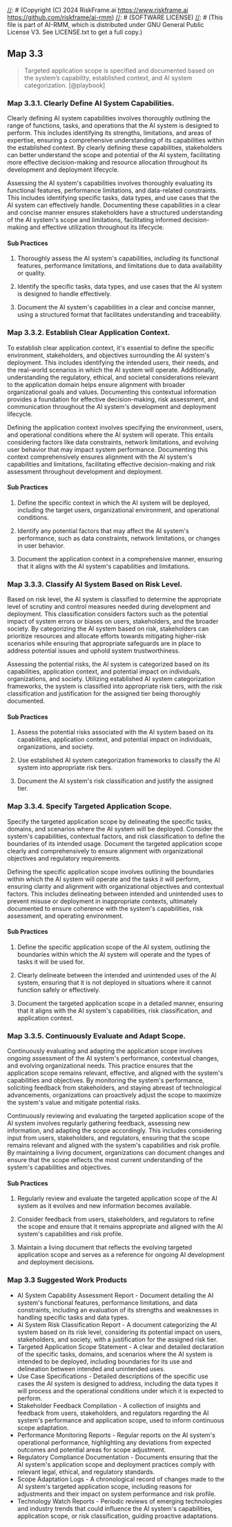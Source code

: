 [//]: # (COPYRIGHT)
[//]: # (RiskFrame.ai - AI Risk Management and Resilience Framework)
[//]: # (Copyright (C) 2024 RiskFrame.ai https://www.riskframe.ai https://github.com/riskframe/ai-rmm)
[//]: # (SOFTWARE LICENSE)
[//]: # (This file is part of AI-RMM, which is distributed under GNU General Public License V3. See LICENSE.txt to get a full copy.)
    
## Map 3.3
> Targeted application scope is specified and documented based on the system’s capability, established context, and AI system categorization. [@playbook]

### Map 3.3.1. Clearly Define AI System Capabilities.

Clearly defining AI system capabilities involves thoroughly outlining the range of functions, tasks, and operations that the AI system is designed to perform. This includes identifying its strengths, limitations, and areas of expertise, ensuring a comprehensive understanding of its capabilities within the established context. By clearly defining these capabilities, stakeholders can better understand the scope and potential of the AI system, facilitating more effective decision-making and resource allocation throughout its development and deployment lifecycle.

Assessing the AI system's capabilities involves thoroughly evaluating its functional features, performance limitations, and data-related constraints. This includes identifying specific tasks, data types, and use cases that the AI system can effectively handle. Documenting these capabilities in a clear and concise manner ensures stakeholders have a structured understanding of the AI system's scope and limitations, facilitating informed decision-making and effective utilization throughout its lifecycle.

#### Sub Practices

1. Thoroughly assess the AI system's capabilities, including its functional features, performance limitations, and limitations due to data availability or quality.

2. Identify the specific tasks, data types, and use cases that the AI system is designed to handle effectively.

3. Document the AI system's capabilities in a clear and concise manner, using a structured format that facilitates understanding and traceability.

### Map 3.3.2. Establish Clear Application Context.

To establish clear application context, it's essential to define the specific environment, stakeholders, and objectives surrounding the AI system's deployment. This includes identifying the intended users, their needs, and the real-world scenarios in which the AI system will operate. Additionally, understanding the regulatory, ethical, and societal considerations relevant to the application domain helps ensure alignment with broader organizational goals and values. Documenting this contextual information provides a foundation for effective decision-making, risk assessment, and communication throughout the AI system's development and deployment lifecycle.

Defining the application context involves specifying the environment, users, and operational conditions where the AI system will operate. This entails considering factors like data constraints, network limitations, and evolving user behavior that may impact system performance. Documenting this context comprehensively ensures alignment with the AI system's capabilities and limitations, facilitating effective decision-making and risk assessment throughout development and deployment.

#### Sub Practices

1. Define the specific context in which the AI system will be deployed, including the target users, organizational environment, and operational conditions.

2. Identify any potential factors that may affect the AI system's performance, such as data constraints, network limitations, or changes in user behavior.

3. Document the application context in a comprehensive manner, ensuring that it aligns with the AI system's capabilities and limitations.

### Map 3.3.3. Classify AI System Based on Risk Level.

Based on risk level, the AI system is classified to determine the appropriate level of scrutiny and control measures needed during development and deployment. This classification considers factors such as the potential impact of system errors or biases on users, stakeholders, and the broader society. By categorizing the AI system based on risk, stakeholders can prioritize resources and allocate efforts towards mitigating higher-risk scenarios while ensuring that appropriate safeguards are in place to address potential issues and uphold system trustworthiness.

Assessing the potential risks, the AI system is categorized based on its capabilities, application context, and potential impact on individuals, organizations, and society. Utilizing established AI system categorization frameworks, the system is classified into appropriate risk tiers, with the risk classification and justification for the assigned tier being thoroughly documented.

#### Sub Practices

1. Assess the potential risks associated with the AI system based on its capabilities, application context, and potential impact on individuals, organizations, and society.

2. Use established AI system categorization frameworks to classify the AI system into appropriate risk tiers.

3. Document the AI system's risk classification and justify the assigned tier.

### Map 3.3.4. Specify Targeted Application Scope.

Specify the targeted application scope by delineating the specific tasks, domains, and scenarios where the AI system will be deployed. Consider the system's capabilities, contextual factors, and risk classification to define the boundaries of its intended usage. Document the targeted application scope clearly and comprehensively to ensure alignment with organizational objectives and regulatory requirements.

Defining the specific application scope involves outlining the boundaries within which the AI system will operate and the tasks it will perform, ensuring clarity and alignment with organizational objectives and contextual factors. This includes delineating between intended and unintended uses to prevent misuse or deployment in inappropriate contexts, ultimately documented to ensure coherence with the system's capabilities, risk assessment, and operating environment.

#### Sub Practices

1. Define the specific application scope of the AI system, outlining the boundaries within which the AI system will operate and the types of tasks it will be used for.

2. Clearly delineate between the intended and unintended uses of the AI system, ensuring that it is not deployed in situations where it cannot function safely or effectively.

3. Document the targeted application scope in a detailed manner, ensuring that it aligns with the AI system's capabilities, risk classification, and application context.

### Map 3.3.5. Continuously Evaluate and Adapt Scope.

Continuously evaluating and adapting the application scope involves ongoing assessment of the AI system's performance, contextual changes, and evolving organizational needs. This practice ensures that the application scope remains relevant, effective, and aligned with the system's capabilities and objectives. By monitoring the system's performance, soliciting feedback from stakeholders, and staying abreast of technological advancements, organizations can proactively adjust the scope to maximize the system's value and mitigate potential risks.

Continuously reviewing and evaluating the targeted application scope of the AI system involves regularly gathering feedback, assessing new information, and adapting the scope accordingly. This includes considering input from users, stakeholders, and regulators, ensuring that the scope remains relevant and aligned with the system's capabilities and risk profile. By maintaining a living document, organizations can document changes and ensure that the scope reflects the most current understanding of the system's capabilities and objectives.

#### Sub Practices

1. Regularly review and evaluate the targeted application scope of the AI system as it evolves and new information becomes available.

2. Consider feedback from users, stakeholders, and regulators to refine the scope and ensure that it remains appropriate and aligned with the AI system's capabilities and risk profile.

3. Maintain a living document that reflects the evolving targeted application scope and serves as a reference for ongoing AI development and deployment decisions.

### Map 3.3 Suggested Work Products

* AI System Capability Assessment Report - Document detailing the AI system's functional features, performance limitations, and data constraints, including an evaluation of its strengths and weaknesses in handling specific tasks and data types.
* AI System Risk Classification Report - A document categorizing the AI system based on its risk level, considering its potential impact on users, stakeholders, and society, with a justification for the assigned risk tier.
* Targeted Application Scope Statement - A clear and detailed declaration of the specific tasks, domains, and scenarios where the AI system is intended to be deployed, including boundaries for its use and delineation between intended and unintended uses.
* Use Case Specifications - Detailed descriptions of the specific use cases the AI system is designed to address, including the data types it will process and the operational conditions under which it is expected to perform.
* Stakeholder Feedback Compilation - A collection of insights and feedback from users, stakeholders, and regulators regarding the AI system's performance and application scope, used to inform continuous scope adaptation.
* Performance Monitoring Reports - Regular reports on the AI system's operational performance, highlighting any deviations from expected outcomes and potential areas for scope adjustment.
* Regulatory Compliance Documentation - Documents ensuring that the AI system's application scope and deployment practices comply with relevant legal, ethical, and regulatory standards.
* Scope Adaptation Logs - A chronological record of changes made to the AI system's targeted application scope, including reasons for adjustments and their impact on system performance and risk profile.
* Technology Watch Reports - Periodic reviews of emerging technologies and industry trends that could influence the AI system's capabilities, application scope, or risk classification, guiding proactive adaptations.
